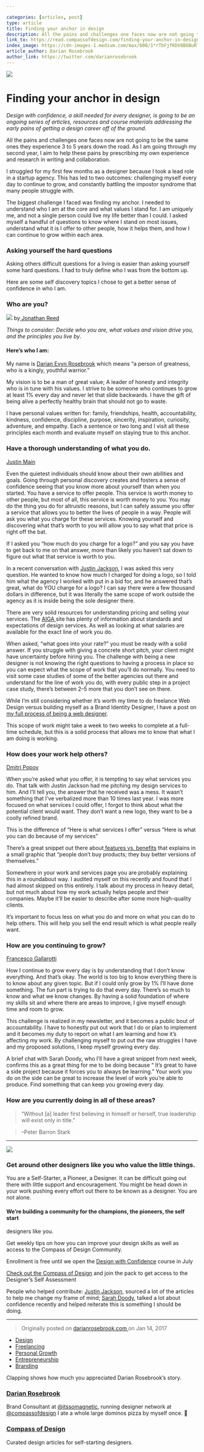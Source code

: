 ```yaml
---

categories: [articles, post]
type: article
title: Finding your anchor in design
description: All the pains and challenges one faces now are not going to be the same ones they experience 3 to 5 years down the road. As I am going through my second year, I aim to help these pains by prescribing my own experience and research in writing and collaboration.
link_to: https://read.compassofdesign.com/finding-your-anchor-in-design-2513044fe7e7
index_image: https://cdn-images-1.medium.com/max/800/1*rTbFjfKDV8BOBuRThbjm4Q.png
article_author: Darian Rosebrook
author_link: https://twitter.com/darianrosebrook
---
```

![](https://cdn-images-1.medium.com/max/800/1*rTbFjfKDV8BOBuRThbjm4Q.png)

# Finding your anchor in design

*Design with confidence, a skill needed for every designer, is going to be an
ongoing series of articles, resources and course materials addressing the early
pains of getting a design career off of the ground.*

All the pains and challenges one faces now are not going to be the same ones
they experience 3 to 5 years down the road. As I am going through my second
year, I aim to help these pains by prescribing my own experience and research in
writing and collaboration.

I struggled for my first few months as a designer because I took a lead role in
a startup agency. This has led to two outcomes: challenging myself every day to
continue to grow, and constantly battling the impostor syndrome that many people
struggle with.

The biggest challenge I faced was finding my anchor. I needed to understand who
I am at the core and what values I stand for. I am uniquely me, and not a single
person could live my life better than I could. I asked myself a handful of
questions to know where I stand on most issues, understand what it is I offer to
other people, how it helps them, and how I can continue to grow within each
area.

### Asking yourself the hard questions

Asking others difficult questions for a living is easier than asking yourself
some hard questions. I had to truly define who I was from the bottom up.

Here are some self discovery topics I chose to get a better sense of confidence
in who I am.

### Who are you?

![](https://cdn-images-1.medium.com/max/800/1*88UzOrBRE4FbTGQ9czL4NA.png)
<span class="figcaption_hack">by[ Jonathan Reed](https://unsplash.com/@jonathonreed)</span>

*Things to consider: Decide who you are, what values and vision drive you, and
the principles you live by*.

#### Here’s who I am:

My name is [Darian Evyn Rosebrook](https://twitter.com/darianrosebrook) which means “a
person of greatness, who is a kingly, youthful warrior.”

My vision is to be a man of great value; A leader of honesty and integrity who
is in tune with his values. I strive to be someone who continues to grow at
least 1% every day and never let that slide backwards. I have the gift of being
alive a perfectly healthy brain that should not go to waste.

I have personal values written for: family, friendships, health, accountability,
kindness, confidence, discipline, purpose, sincerity, inspiration, curiosity,
adventure, and empathy. Each a sentence or two long and I visit all these
principles each month and evaluate myself on staying true to this anchor.

### Have a thorough understanding of what you do.

<span class="figcaption_hack">[Justin Main](https://unsplash.com/@photified)</span>

Even the quietest individuals should know about their own abilities and goals.
Going through personal discovery creates and fosters a sense of confidence
seeing that you know more about yourself than when you started. You have a
service to offer people. This service is worth money to other people, but most
of all, this service is worth money to you. You may do the thing you do for
altruistic reasons, but I can safely assume you offer a service that allows you
to better the lives of people in a way. People will ask you what you charge for
these services. Knowing yourself and discovering what that’s worth to you will
allow you to say what that price is right off the bat.

If I asked you “how much do you charge for a logo?” and you say you have to get
back to me on that answer, more than likely you haven’t sat down to figure out
what that service is worth to you.

In a recent conversation with [Justin Jackson](http://twitter.com/mijustin), I
was asked this very question. He wanted to know how much I charged for doing a
logo, so I told him what the agency I worked with put in a bid for, and he
answered that’s great, what do YOU charge for a logo? I can say there were a few
thousand dollars in difference, but it was literally the same scope of work
outside the agency as it is inside being the sole designer there.

There are very solid resources for understanding pricing and selling your
services. The [AIGA
](http://www.aiga.org/aiga/content/tools-and-resources/design-business-and-ethics/)site
has plenty of information about standards and expectations of design services.
As well as looking at what salaries are available for the exact line of work you
do.

When asked, “what goes into your rate?” you must be ready with a solid answer.
If you struggle with giving a concrete short pitch, your client might have
uncertainty before hiring you. The challenge with being a new designer is not
knowing the right questions to having a process in place so you can expect what
the scope of work that you’ll do normally. You need to visit some case studies
of some of the better agencies out there and understand for the line of work you
do, with every public step in a project case study, there’s between 2–5 more
that you don’t see on there.

While I’m still considering whether it’s worth my time to do freelance Web
Design versus building myself as a Brand Identity Designer, I have a post on [my
full process of being a web
designer](https://darianrosebrook.com/archive/Web-Design-Work-Flow-for-2016).

This scope of work might take a week to two weeks to complete at a full-time
schedule, but this is a solid process that allows me to know that what I am
doing is working.

### How does your work help others?

<span class="figcaption_hack">[Dmitri Popov](https://unsplash.com/@dmpop)</span>

When you’re asked what you offer, it is tempting to say what services you do.
That talk with Justin Jackson had me pitching my design services to him. And
I’ll tell you, the answer that he received was a mess. It wasn’t something that
I’ve verbalized more than 10 times last year. I was more focused on what
services I could offer, I forgot to think about what the potential client would
want. They don’t want a new logo, they want to be a coolly refined brand.

This is the difference of “Here is what services I offer” versus “Here is what
you can do because of my services”

There’s a great snippet out there about[ features vs.
benefits](https://www.useronboard.com/features-vs-benefits/) that explains in a
small graphic that “people don’t buy products; they buy better versions of
themselves.”

Somewhere in your work and services page you are probably explaining this in a
roundabout way. I audited myself on this recently and found that I had almost
skipped on this entirely. I talk about my process in heavy detail, but not much
about how my work actually helps people and their companies. Maybe it’ll be
easier to describe after some more high-quality clients.

It’s important to focus less on what you do and more on what you can do to help
others. This will help you sell the end result which is what people really want.

### How are you continuing to grow?

<span class="figcaption_hack">[Francesco Gallarotti](https://unsplash.com/@gallarotti)</span>

How I continue to grow every day is by understanding that I don’t know
everything. And that’s okay. The world is too big to know everything there is to
know about any given topic. But if I could only grow by 1% I’ll have done
something. The fun part is trying to do that every day. There’s so much to know
and what we know changes. By having a solid foundation of where my skills sit
and where there are areas to improve, I give myself enough time and room to
grow.

This challenge is realized in my newsletter, and it becomes a public bout of
accountability. I have to honestly put out work that I do or plan to implement
and it becomes my duty to report on what I am learning and how it’s affecting my
work. By challenging myself to put out the raw struggles I have and my proposed
solutions, I keep myself growing every day.

A brief chat with Sarah Doody, who I’ll have a great snippet from next week,
confirms this as a great thing for me to be doing because “ It’s great to have a
side project because it forces you to always be learning.” Your work you do on
the side can be great to increase the level of work you’re able to produce. Find
something that can keep you growing every day.

### How are you currently doing in all of these areas?

> “Without [a] leader first believing in himself or herself, true leadership will
> exist only in title.”

> –Peter Barron Stark

*****

![](https://cdn-images-1.medium.com/max/800/1*mo7_gcoDhIhJHCOLPxMfLg.png)

### Get around other designers like you who value the little things.

You are a Self-Starter, a Pioneer, a Designer. It can be difficult going out
there with little support and encouragement. You might be head down in your work
pushing every effort out there to be known as a designer. You are not alone.

#### We’re building a community for the champions, the pioneers, the self start
designers like you.

Get weekly tips on how you can improve your design skills as well as access to
the Compass of Design Community.

Enrollment is free until we open the [Design with
Confidence](https://compassofdesign.com/course) course in July

[Check out the Compass of Design](https://compassofdesign.com/community/) and
join the pack to get access to the Designer’s Self Assessment

People who helped contribute: [Justin Jackson](https://justinjackson.ca/),
sourced a lot of the articles to help me change my frame of mind; [Sarah
Doody](https://twitter.com/sarahdoody), talked a lot about confidence recently
and helped reiterate this is something I should be doing.

*****

> Originally posted on [darianrosebrook.com
> ](https://darianrosebrook.com/archive/find-your-anchor)on Jan 14, 2017

* [Design](https://read.compassofdesign.com/tagged/design?source=post)
* [Freelancing](https://read.compassofdesign.com/tagged/freelancing?source=post)
* [Personal
Growth](https://read.compassofdesign.com/tagged/personal-growth?source=post)
* [Entrepreneurship](https://read.compassofdesign.com/tagged/entrepreneurship?source=post)
* [Branding](https://read.compassofdesign.com/tagged/branding?source=post)

Clapping shows how much you appreciated Darian Rosebrook’s story.

### [Darian Rosebrook](https://read.compassofdesign.com/@darianrosebrook)

Brand Consultant at [@itssomagnetic](http://twitter.com/itssomagnetic), running
designer network at [@compassofdesign](http://twitter.com/compassofdesign) I ate
a whole large dominos pizza by myself once. 🍕

### [Compass of Design](https://read.compassofdesign.com/?source=footer_card)

Curated design articles for self-starting designers.
